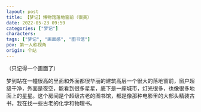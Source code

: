 ```yaml
---
layout: post
title: 【梦记】博物馆落地窗前（很美）
date: 2022-05-23 09:59
categories: ["梦记"]
characters: 
tags: ["梦记", "画面感", "图书馆"]
pov: 第一人称视角
origin: 个站
---
```


（只记得一个画面了）

梦到站在一幢很高的里面和外面都很华丽的建筑高层一个很大的落地窗前，窗户超级干净，外面是夜空，能看到很多星星，底下是一座城市，灯光很多，也像很多地面上的星星。这个房间是个超级古老的图书馆，都是像那种电影里的大部头精装古书，我在找一些古老的化学和物理书。
